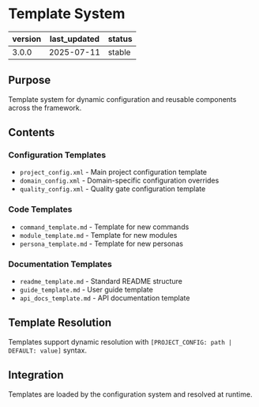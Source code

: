 # Template System

| version | last_updated | status |
|---------|--------------|--------|
| 3.0.0   | 2025-07-11   | stable |

## Purpose
Template system for dynamic configuration and reusable components across the framework.

## Contents

### Configuration Templates
- `project_config.xml` - Main project configuration template
- `domain_config.xml` - Domain-specific configuration overrides
- `quality_config.xml` - Quality gate configuration template

### Code Templates
- `command_template.md` - Template for new commands
- `module_template.md` - Template for new modules
- `persona_template.md` - Template for new personas

### Documentation Templates
- `readme_template.md` - Standard README structure
- `guide_template.md` - User guide template
- `api_docs_template.md` - API documentation template

## Template Resolution
Templates support dynamic resolution with `[PROJECT_CONFIG: path | DEFAULT: value]` syntax.

## Integration
Templates are loaded by the configuration system and resolved at runtime.